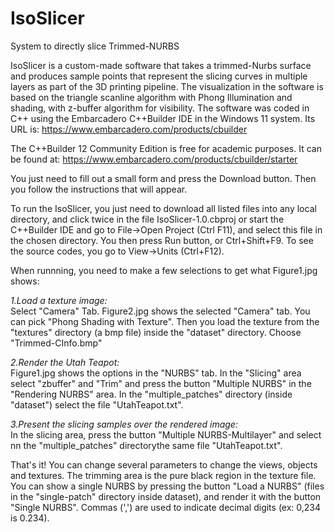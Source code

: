 # IsoSlicer
System to directly slice Trimmed-NURBS

IsoSlicer is a custom-made software that takes a trimmed-Nurbs surface and produces sample points that represent the slicing curves in multiple layers as part of the 3D printing pipeline. The visualization in the software is based on the triangle scanline algorithm with Phong Illumination and shading, with z-buffer algorithm for visibility. The software was coded in C++ using the Embarcadero C++Builder IDE in the Windows 11 system.
Its URL is:
https://www.embarcadero.com/products/cbuilder

 The C++Builder 12 Community Edition is free for academic purposes. It can be found at:
https://www.embarcadero.com/products/cbuilder/starter

You just need to fill out a small form and press the Download button. Then you follow the instructions that will appear.

To run the IsoSlicer, you just need to download all listed files into any local directory, and click twice in the file 
IsoSlicer-1.0.cbproj
or start the C++Builder IDE and go to File->Open Project (Ctrl F11), and select this file in the chosen directory. You then press Run button, or Ctrl+Shift+F9.
To see the source codes, you go to View->Units (Ctrl+F12).

When runnning, you need to make a few selections to get what Figure1.jpg shows:

*1.Load a texture image:*  
Select "Camera" Tab. Figure2.jpg shows the selected "Camera" tab. You can pick "Phong Shading with Texture". Then you load the texture from the "textures" directory (a bmp file) inside the "dataset" directory. Choose "Trimmed-CInfo.bmp"

*2.Render the Utah Teapot:*  
Figure1.jpg shows the options in the "NURBS" tab. In the "Slicing" area select "zbuffer"  and "Trim"  and press the button "Multiple NURBS" in the "Rendering NURBS" area. In the "multiple_patches" directory (inside "dataset") select the file "UtahTeapot.txt".

*3.Present the slicing samples over the rendered image:*   
In the slicing area, press the button "Multiple NURBS-Multilayer" and select nn the "multiple_patches" directorythe same file "UtahTeapot.txt".

That's it! You can change several parameters to change the views, objects and textures. The trimming area is the pure black region in the texture file. You can show a single NURBS by pressing the button "Load a NURBS" (files in the "single-patch" directory inside dataset), and render it with the button "Single NURBS". Commas (',') are used to indicate decimal digits (ex: 0,234 is 0.234). 








